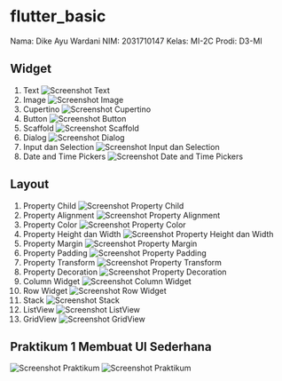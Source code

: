 # flutter_basic

Nama: Dike Ayu Wardani
NIM: 2031710147
Kelas: MI-2C
Prodi: D3-MI

## Widget
1. Text
![Screenshot Text](img/1_text.png)
2. Image
![Screenshot Image](img/2_image.png)
3. Cupertino
![Screenshot Cupertino](img/3_cupertino.png)
4. Button
![Screenshot Button](img/4_button.png)
5. Scaffold
![Screenshot Scaffold](img/5_scaffold.png)
6. Dialog
![Screenshot Dialog](img/6_dialog.png)
7. Input dan Selection
![Screenshot Input dan Selection](img/7_Input.png)
8. Date and Time Pickers
![Screenshot Date and Time Pickers](img/8_datetime.png)

## Layout
1. Property Child
![Screenshot Property Child](img/9_pchild.png)
2. Property Alignment
![Screenshot Property Alignment](img/10_palignment.png)
3. Property Color
![Screenshot Property Color](img/11_pcolor.png)
4. Property Height dan Width 
![Screenshot Property Height dan Width](img/12_phw.png)
5. Property Margin
![Screenshot Property Margin](img/13_pmargin.png)
6. Property Padding
![Screenshot Property Padding](img/14_ppadding.png)
7. Property Transform
![Screenshot Property Transform](img/15_ptransform.png)
8. Property Decoration
![Screenshot Property Decoration](img/16_pdecor.png)
9. Column Widget
![Screenshot Column Widget](img/17_column.png)
10. Row Widget
![Screenshot Row Widget](img/18_row.png)
11. Stack
![Screenshot Stack](img/19_stack.png)
12. ListView
![Screenshot ListView](img/20_listview.png)
13. GridView
![Screenshot GridView](img/21_gridview.png)

## Praktikum 1 Membuat UI Sederhana
![Screenshot Praktikum](img/praktikum_1.png)
![Screenshot Praktikum](img/praktikum_2.png)
